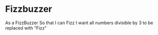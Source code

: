 # Fizzbuzzer #

As a FizzBuzzer
So that I can Fizz
I want all numbers divisible by 3 to be replaced with "Fizz"
